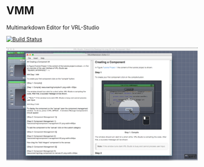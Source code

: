 # VMM
Multimarkdown Editor for VRL-Studio

[![Build Status](https://travis-ci.org/miho/VMM.svg?branch=master)](https://travis-ci.org/miho/VMM)

![](resources/img/vmm-01.png)

